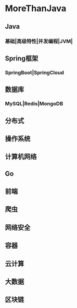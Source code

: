 # MoreThanJava

## Java

###        基础|高级特性|并发编程|JVM|

## Spring框架

### 		SpringBoot|SpringCloud

## 数据库

### 		MySQL|Redis|MongoDB

## 分布式

## 操作系统

## 计算机网络

## Go

## 前端

## 爬虫

## 网络安全

## 容器

## 云计算

## 大数据

## 区块链
